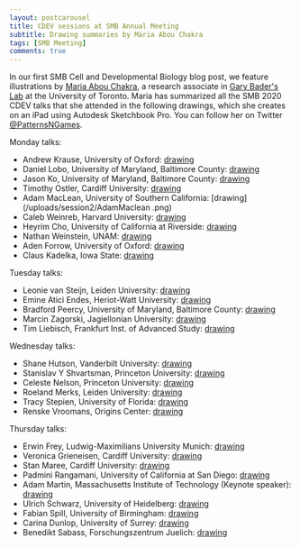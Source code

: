 ```yaml
---
layout: postcarousel
title: CDEV sessions at SMB Annual Meeting
subtitle: Drawing summaries by Maria Abou Chakra
tags: [SMB Meeting]
comments: true
---
```


In our first SMB Cell and Developmental Biology blog post, we feature illustrations by [Maria Abou Chakra](http://individual.utoronto.ca/abouchakra/), a research associate in [Gary Bader's Lab](http://baderlab.org/Home) at the University of Toronto. Maria has summarized all the SMB 2020 CDEV talks that she attended in the following drawings, which she creates on an iPad using Autodesk Sketchbook Pro. You can follow her on Twitter [@PatternsNGames](https://twitter.com/PatternsNGames).

Monday talks:
- Andrew Krause, University of Oxford: [drawing](/uploads/session1/AndrewKrause.png)
- Daniel Lobo, University of Maryland, Baltimore County: [drawing](/uploads/session1/DanielLobo.png)
- Jason Ko, University of Maryland, Baltimore County: [drawing](/uploads/session1/JasonKo.png)
- Timothy Ostler, Cardiff University: [drawing](/uploads/session1/TimothyOstler.png)
- Adam MacLean, University of Southern California: [drawing](/uploads/session2/AdamMaclean .png)
- Caleb Weinreb, Harvard University: [drawing](/uploads/session2/CalebWeinreb.png)
- Heyrim Cho, University of California at Riverside: [drawing](/uploads/session2/HeyrimCho.png)
- Nathan Weinstein, UNAM: [drawing](/uploads/session3/NathanWeinstein.png)
- Aden Forrow, University of Oxford: [drawing](/uploads/session3/AdenForrow.png)
- Claus Kadelka, Iowa State: [drawing](/uploads/session3/ClausKadelka.png)

Tuesday talks:
- Leonie van Steijn, Leiden University: [drawing](/uploads/session4/LeonievanSteijn.png)
- Emine Atici Endes, Heriot-Watt University: [drawing](/uploads/session4/EmineAticiEndes.png)
- Bradford Peercy, University of Maryland, Baltimore County: [drawing](/uploads/session4/BradfordPeercy.png)
- Marcin Zagorski, Jagiellonian University: [drawing](/uploads/session5/MarcinZagorski.png)
- Tim Liebisch, Frankfurt Inst. of Advanced Study: [drawing](/uploads/session5/TimLiebisch.png)

Wednesday talks:
- Shane Hutson, Vanderbilt University: [drawing](/uploads/session6/ShaneHutson.png)
- Stanislav Y Shvartsman, Princeton University: [drawing](/uploads/session6/StanislavShvartsman.png)
- Celeste Nelson, Princeton University: [drawing](/uploads/session6/CelesteNelson.png)
- Roeland Merks, Leiden University: [drawing](/uploads/session6/RoelandMerks.png)
- Tracy Stepien, University of Florida: [drawing](/uploads/session7/TracyStepien.png)
- Renske Vroomans, Origins Center: [drawing](/uploads/session7/RenskeVroomans.png)

Thursday talks:
- Erwin Frey, Ludwig-Maximilians University Munich: [drawing](/uploads/session8/ErwinFrey.png)
- Veronica Grieneisen, Cardiff University: [drawing](/uploads/session8/VeronicaGrieneisen.png)
- Stan Maree, Cardiff University: [drawing](/uploads/session8/StanMaree.png)
- Padmini Rangamani, University of California at San Diego: [drawing](/uploads/session8/PadminiRangamani.png)
- Adam Martin, Massachusetts Institute of Technology (Keynote speaker): [drawing](/uploads/keynote/AdamMartin.png)
- Ulrich Schwarz, University of Heidelberg: [drawing](/uploads/session9/UlrichSchwarz.png)
- Fabian Spill, University of Birmingham: [drawing](/uploads/session9/FabianSpill.png)
- Carina Dunlop, University of Surrey: [drawing](/uploads/session9/CarinaDunlop.png)
- Benedikt Sabass, Forschungszentrum Juelich: [drawing](/uploads/session9/BenediktSabass.png)

